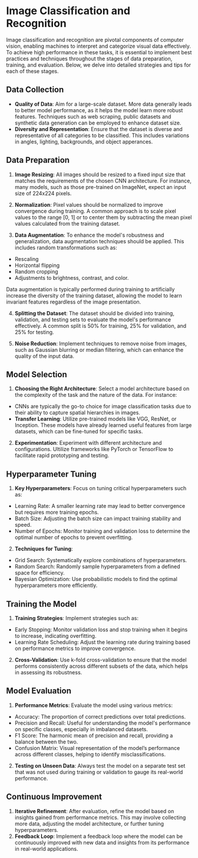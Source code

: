 # Image Classification and Recognition

Image classification and recognition are pivotal components of computer vision, enabling machines to interpret and categorize visual data effectively. To achieve high performance in these tasks, it is essential to implement best practices and techniques throughout the stages of data preparation, training, and evaluation. Below, we delve into detailed strategies and tips for each of these stages.

## Data Collection
- **Quality of Data**: Aim for a large-scale dataset. More data generally leads to better model performance, as it helps the model learn more robust features. Techniques such as web scraping, public datasets and synthetic data generation can be employed to enhance dataset size. 
- **Diversity and Representation**: Ensure that the dataset is diverse and representative of all categories to be classified. This includes variations in angles, lighting, backgrounds, and object apperances. 

## Data Preparation
1. **Image Resizing**: All images should be resized to a fixed input size that matches the requirements of the chosen CNN architecture. For instance, many models, such as those pre-trained on ImageNet, expect an input size of 224x224 pixels.

2. **Normalization**: Pixel values should be normalized to improve convergence during training. A common approach is to scale pixel values to the range [0, 1] or to center them by subtracting the mean pixel values calculated from the training dataset.

3. **Data Augmentation**: To enhance the model's robustness and generalization, data augmentation techniques should be applied. This includes random transformations such as:
- Rescaling
- Horizontal flipping
- Random cropping
- Adjustments to brightness, contrast, and color.

Data augmentation is typically performed during training to artificially increase the diversity of the training dataset, allowing the model to learn invariant features regardless of the image presentation.

4. **Splitting the Dataset**: The dataset should be divided into training, validation, and testing sets to evaluate the model's performance effectively. A common split is 50% for training, 25% for validation, and 25% for testing.

5. **Noise Reduction**: Implement techniques to remove noise from images, such as Gaussian blurring or median filtering, which can enhance the quality of the input data. 

## Model Selection
1. **Choosing the Right Architecture**: Select a model architecture based on the complexity of the task and the nature of the data. For instance:
- CNNs are typically the go-to choice for image classification tasks due to their ability to capture spatial hierarchies in images. 
- **Transfer Learning**: Utilize pre-trained models like VGG, ResNet, or Inception. These models have already learned useful features from large datasets, which can be fine-tuned for specific tasks. 

2. **Experimentation**: Experiment with different architecture and configurations. Ultilize frameworks like PyTorch or TensorFlow to facilitate rapid prototyping and testing. 

## Hyperparameter Tuning 
1. **Key Hyperparameters**: Focus on tuning critical hyperparameters such as:
- Learning Rate: A smaller learning rate may lead to better convergence but requires more training epochs.
- Batch Size: Adjusting the batch size can impact training stability and speed.
- Number of Epochs: Monitor training and validation loss to determine the optimal number of epochs to prevent overfitting.

2. **Techniques for Tuning**:
- Grid Search: Systematically explore combinations of hyperparameters.
- Random Search: Randomly sample hyperparameters from a defined space for efficiency.
- Bayesian Optimization: Use probabilistic models to find the optimal hyperparameters more efficiently.

## Training the Model
1. **Training Strategies**: Implement strategies such as:
- Early Stopping: Monitor validation loss and stop training when it begins to increase, indicating overfitting.
- Learning Rate Scheduling: Adjust the learning rate during training based on performance metrics to improve convergence.
2. **Cross-Validation**: Use k-fold cross-validation to ensure that the model performs consistently across different subsets of the data, which helps in assessing its robustness.

## Model Evaluation
1. **Performance Metrics**: Evaluate the model using various metrics:
- Accuracy: The proportion of correct predictions over total predictions.
- Precision and Recall: Useful for understanding the model's performance on specific classes, especially in imbalanced datasets.
- F1 Score: The harmonic mean of precision and recall, providing a balance between the two.
- Confusion Matrix: Visual representation of the model’s performance across different classes, helping to identify misclassifications.

2. **Testing on Unseen Data**: Always test the model on a separate test set that was not used during training or validation to gauge its real-world performance.

## Continuous Improvement 
1. **Iterative Refinement**: After evaluation, refine the model based on insights gained from performance metrics. This may involve collecting more data, adjusting the model architecture, or further tuning hyperparameters.
2. **Feedback Loop**: Implement a feedback loop where the model can be continuously improved with new data and insights from its performance in real-world applications.
